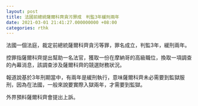 ```yaml
---
layout: post
title: 法國前總統薩爾科齊貪污罪成　判監3年緩刑兩年
date: 2021-03-01 21:41:27.000000000 +08:00
categories: rthk
---
```


法國一個法庭，裁定前總統薩爾科齊貪污等罪，罪名成立，判監3年，緩刑兩年。

控罪指薩爾科齊提出幫助一名法官，獲取一份在摩納哥的高級職位，換取一項調查的內幕消息，該調查涉及薩爾科齊的競選財務狀況。

報道說基於3年刑期當中，有兩年是緩刑執行，意味薩爾科齊未必需要到監獄服刑，因為在法國，一般來說要實際入獄兩年，才需要到監獄。

外界預料薩爾科齊會提出上訴。

